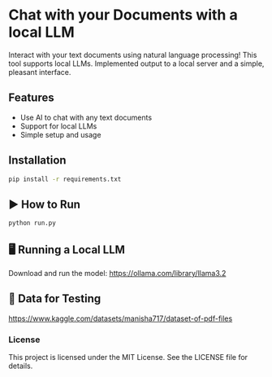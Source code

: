 # Chat with your Documents with a local LLM

Interact with your text documents using natural language processing! This tool supports local LLMs. Implemented output to a local server and a simple, pleasant interface.

##  Features
- Use AI to chat with any text documents
- Support for local LLMs
- Simple setup and usage

## Installation
```bash
pip install -r requirements.txt
```

## ▶️ How to Run
```bash
python run.py
```

## 🖥 Running a Local LLM
Download and run the model: https://ollama.com/library/llama3.2

## 📂 Data for Testing
https://www.kaggle.com/datasets/manisha717/dataset-of-pdf-files

### License
This project is licensed under the MIT License. See the LICENSE file for details.
